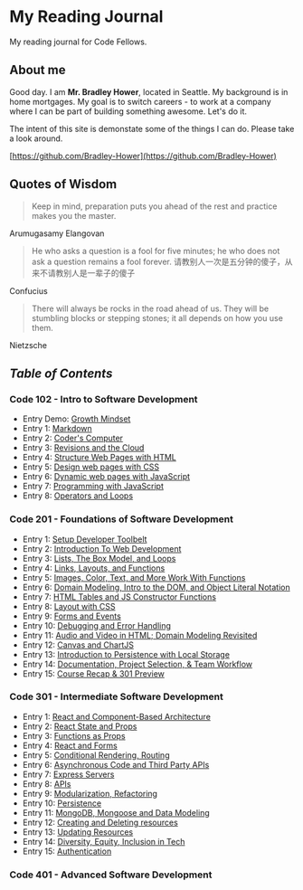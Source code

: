 # My Reading Journal
My reading journal for Code Fellows.
## About me
Good day. I am **Mr. Bradley Hower**, located in Seattle. My background is in home mortgages. My goal is to switch careers - to work at a company where I can be part of building something awesome. Let's do it.

The intent of this site is demonstate some of the things I can do. Please take a look around.

[https://github.com/Bradley-Hower](https://github.com/Bradley-Hower)

## Quotes of Wisdom

>Keep in mind, preparation puts you ahead of the rest and practice makes you the master. 

Arumugasamy Elangovan

>He who asks a question is a fool for five minutes; he who does not ask a question remains a fool forever. 请教别人一次是五分钟的傻子，从来不请教别人是一辈子的傻子

Confucius

>There will always be rocks in the road ahead of us. They will be stumbling blocks or stepping stones; it all depends on how you use them.

Nietzsche

## *Table of Contents*
### Code 102 - Intro to Software Development

- Entry Demo: [Growth Mindset](https://bradley-hower.github.io/reading-notes/course-102/demo)
- Entry 1: [Markdown](https://bradley-hower.github.io/reading-notes/course-102/class-01)
- Entry 2: [Coder's Computer](https://bradley-hower.github.io/reading-notes/course-102/class-02)
- Entry 3: [Revisions and the Cloud](https://bradley-hower.github.io/reading-notes/course-102/class-03)
- Entry 4: [Structure Web Pages with HTML](https://bradley-hower.github.io/reading-notes/course-102/class-04)
- Entry 5: [Design web pages with CSS](https://bradley-hower.github.io/reading-notes/course-102/class-05)
- Entry 6: [Dynamic web pages with JavaScript](https://bradley-hower.github.io/reading-notes/course-102/class-06)
- Entry 7: [Programming with JavaScript](https://bradley-hower.github.io/reading-notes/course-102/class-07)
- Entry 8: [Operators and Loops](https://bradley-hower.github.io/reading-notes/course-102/class-08)

### Code 201 - Foundations of Software Development
- Entry 1: [Setup Developer Toolbelt](https://bradley-hower.github.io/201-reading-notes/course-201/class-01)
- Entry 2: [Introduction To Web Development](https://bradley-hower.github.io/201-reading-notes/course-201/class-02)
- Entry 3: [Lists, The Box Model, and Loops](https://bradley-hower.github.io/201-reading-notes/course-201/class-03)
- Entry 4: [Links, Layouts, and Functions](https://bradley-hower.github.io/201-reading-notes/course-201/class-04)
- Entry 5: [Images, Color, Text, and More Work With Functions](https://bradley-hower.github.io/201-reading-notes/course-201/class-05)
- Entry 6: [Domain Modeling, Intro to the DOM, and Object Literal Notation](https://bradley-hower.github.io/201-reading-notes/course-201/class-06)
- Entry 7: [HTML Tables and JS Constructor Functions](https://bradley-hower.github.io/201-reading-notes/course-201/class-07)
- Entry 8: [Layout with CSS](https://bradley-hower.github.io/201-reading-notes/course-201/class-08)
- Entry 9: [Forms and Events](https://bradley-hower.github.io/201-reading-notes/course-201/class-09)
- Entry 10: [Debugging and Error Handling](https://bradley-hower.github.io/201-reading-notes/course-201/class-10)
- Entry 11: [Audio and Video in HTML; Domain Modeling Revisited](https://bradley-hower.github.io/201-reading-notes/course-201/class-11)
- Entry 12: [Canvas and ChartJS](https://bradley-hower.github.io/201-reading-notes/course-201/class-12)
- Entry 13: [Introduction to Persistence with Local Storage](https://bradley-hower.github.io/201-reading-notes/course-201/class-13)
- Entry 14: [Documentation, Project Selection, & Team Workflow](https://bradley-hower.github.io/201-reading-notes/course-201/class-14)
- Entry 15: [Course Recap & 301 Preview](https://bradley-hower.github.io/201-reading-notes/course-201/class-15)


### Code 301 - Intermediate Software Development
- Entry 1: [React and Component-Based Architecture](https://bradley-hower.github.io/301-reading-notes/course-301/class-01)
- Entry 2: [React State and Props](https://bradley-hower.github.io/301-reading-notes/course-301/class-02)
- Entry 3: [Functions as Props](https://bradley-hower.github.io/301-reading-notes/course-301/class-03)
- Entry 4: [React and Forms](https://bradley-hower.github.io/301-reading-notes/course-301/class-04)
- Entry 5: [Conditional Rendering, Routing](https://bradley-hower.github.io/301-reading-notes/course-301/class-05)
- Entry 6: [Asynchronous Code and Third Party APIs](https://bradley-hower.github.io/301-reading-notes/course-301/class-06)
- Entry 7: [Express Servers](https://bradley-hower.github.io/301-reading-notes/course-301/class-07)
- Entry 8: [APIs](https://bradley-hower.github.io/301-reading-notes/course-301/class-08)
- Entry 9: [Modularization, Refactoring](https://bradley-hower.github.io/301-reading-notes/course-301/class-09)
- Entry 10: [Persistence](https://bradley-hower.github.io/301-reading-notes/course-301/class-10)
- Entry 11: [MongoDB, Mongoose and Data Modeling](https://bradley-hower.github.io/301-reading-notes/course-301/class-11)
- Entry 12: [Creating and Deleting resources](https://bradley-hower.github.io/301-reading-notes/course-301/class-12)
- Entry 13: [Updating Resources](https://bradley-hower.github.io/301-reading-notes/course-301/class-13)
- Entry 14: [Diversity, Equity, Inclusion in Tech](https://bradley-hower.github.io/301-reading-notes/course-301/class-14)
- Entry 15: [Authentication](https://bradley-hower.github.io/301-reading-notes/course-301/class-15)

### Code 401 - Advanced Software Development
